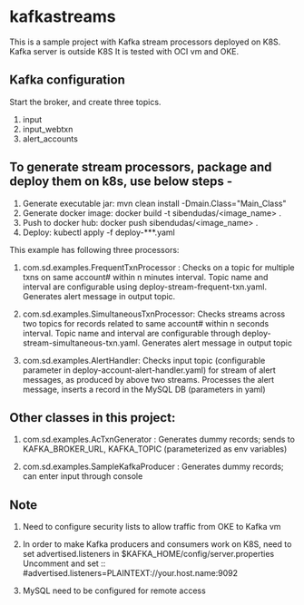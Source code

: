 # kafkastreams

This is a sample project with Kafka stream processors deployed on K8S. Kafka server is outside K8S
It is tested with OCI vm and OKE. 

## Kafka configuration 

Start the broker, and create three topics.
1. input
2. input_webtxn
3. alert_accounts

## To generate stream processors, package and deploy them on k8s, use below steps - 

1. Generate executable jar: mvn clean install  -Dmain.Class="Main_Class"
2. Generate docker image:  docker build -t sibendudas/<image_name> .
3. Push to docker hub:  docker push sibendudas/<image_name> .
4. Deploy: kubectl apply -f deploy-***.yaml
  
This example has following three processors:

1. com.sd.examples.FrequentTxnProcessor : Checks on a topic for multiple txns on same account# within n minutes interval. Topic name and 
interval are configurable using deploy-stream-frequent-txn.yaml. Generates alert message in output topic.

2. com.sd.examples.SimultaneousTxnProcessor: Checks streams across two topics for records related to same account# within n seconds interval. Topic name and interval are configurable through deploy-stream-simultaneous-txn.yaml. Generates alert message in output topic

3. com.sd.examples.AlertHandler: Checks input topic (configurable parameter in deploy-account-alert-handler.yaml) for stream of alert messages, as produced by above two streams. Processes the alert message, inserts a record in the MySQL DB (parameters in yaml)

## Other classes in this project:

1. com.sd.examples.AcTxnGenerator : Generates dummy records; sends to KAFKA_BROKER_URL, KAFKA_TOPIC  (parameterized as env variables)

2. com.sd.examples.SampleKafkaProducer : Generates dummy records; can enter input through console 

## Note

1. Need to configure security lists to allow traffic from OKE to Kafka vm

2. In order to make Kafka producers and consumers work on K8S, need to set advertised.listeners in $KAFKA_HOME/config/server.properties 
Uncomment and set :: #advertised.listeners=PLAINTEXT://your.host.name:9092

3. MySQL need to be configured for remote access
